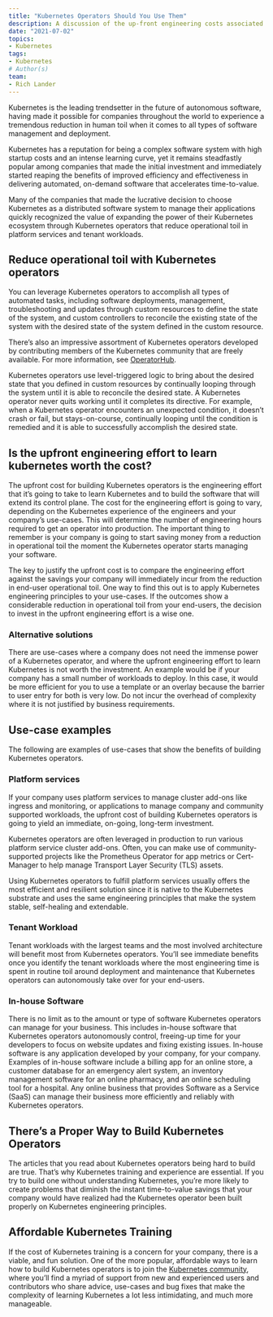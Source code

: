 ```yaml
---
title: "Kubernetes Operators Should You Use Them"
description: A discussion of the up-front engineering costs associated with using Kubernetes operators, and when you should make the investment.
date: "2021-07-02"
topics:
- Kubernetes
tags:
- Kubernetes
# Author(s)
team:
- Rich Lander
---
```


Kubernetes is the leading trendsetter in the future of autonomous software, having made it possible for companies throughout the world to experience a tremendous reduction in human toil when it comes to all types of software management and deployment. 

Kubernetes has a reputation for being a complex software system with high startup costs and an intense learning curve, yet it remains steadfastly popular among companies that made the initial investment and immediately started reaping the benefits of improved efficiency and effectiveness in delivering automated, on-demand software that accelerates time-to-value.

Many of the companies that made the lucrative decision to choose Kubernetes as a distributed software system to manage their applications quickly recognized the value of expanding the power of their Kubernetes ecosystem through Kubernetes operators that reduce operational toil in platform services and tenant workloads. 


## Reduce operational toil with Kubernetes operators

You can leverage Kubernetes operators to accomplish all types of automated tasks, including software deployments, management, troubleshooting and updates through custom resources to define the state of the system, and custom controllers to reconcile the existing state of the system with the desired state of the system defined in the custom resource. 

There’s also an impressive assortment of Kubernetes operators developed by contributing members of the Kubernetes community that are freely available. For more information, see [OperatorHub](https://operatorhub.io/).

Kubernetes operators use level-triggered logic to bring about the desired state that you defined in custom resources by continually looping through the system until it is able to reconcile the desired state. A Kubernetes operator never quits working until it completes its directive. For example, when a Kubernetes operator encounters an unexpected condition, it doesn’t crash or fail, but stays-on-course, continually looping until the condition is remedied and it is able to successfully accomplish the desired state.


## Is the upfront engineering effort to learn kubernetes worth the cost?

The upfront cost for building Kubernetes operators is the engineering effort that it’s going to take to learn Kubernetes and to build the software that will extend its control plane. The cost for the engineering effort is going to vary, depending on the Kubernetes experience of the engineers and your company’s use-cases. This will determine the number of engineering hours required to get an operator into production. The important thing to remember is your company is going to start saving money from a reduction in operational toil the moment the Kubernetes operator starts managing your software. 

The key to justify the upfront cost is to compare the engineering effort against the savings your company will immediately incur from the reduction in end-user operational toil. One way to find this out is to apply Kubernetes engineering principles to your use-cases. If the outcomes show a considerable reduction in operational toil from your end-users, the decision to invest in the upfront engineering effort is a wise one. 


### Alternative solutions

There are use-cases where a company does not need the immense power of a Kubernetes operator, and where the upfront engineering effort to learn Kubernetes is not worth the investment. An example would be if your company has a small number of workloads to deploy. In this case, it would be more efficient for you to use a template or an overlay because the barrier to user entry for both is very low. Do not incur the overhead of complexity where it is not justified by business requirements.


## Use-case examples

The following are examples of use-cases that show the benefits of building Kubernetes operators.


### Platform services

If your company uses platform services to manage cluster add-ons like ingress and monitoring, or applications to manage company and community supported workloads, the upfront cost of building Kubernetes operators is going to yield an immediate, on-going, long-term investment.

Kubernetes operators are often leveraged in production to run various platform service cluster add-ons. Often, you can make use of community-supported projects like the Prometheus Operator for app metrics or Cert-Manager to help manage Transport Layer Security (TLS) assets.  

Using Kubernetes operators to fulfill platform services usually offers the most efficient and resilient solution since it is native to the Kubernetes substrate and uses the same engineering principles that make the system stable, self-healing and extendable.


### Tenant Workload   

Tenant workloads with the largest teams and the most involved architecture will benefit most from Kubernetes operators. You’ll see immediate benefits once you identify the tenant workloads where the most engineering time is spent in routine toil around deployment and maintenance that Kubernetes operators can autonomously take over for your end-users.


### In-house Software 

There is no limit as to the amount or type of software Kubernetes operators can manage for your business. This includes in-house software that Kubernetes operators autonomously control, freeing-up time for your developers to focus on website updates and fixing existing issues. In-house software is any application developed by your company, for your company. Examples of in-house software include a billing app for an online store, a customer database for an emergency alert system, an inventory management software for an online pharmacy, and an online scheduling tool for a hospital. Any online business that provides Software as a Service (SaaS) can manage their business more efficiently and reliably with Kubernetes operators.


## There’s a Proper Way to Build Kubernetes Operators

The articles that you read about Kubernetes operators being hard to build are true. That’s why Kubernetes training and experience are essential. If you try to build one without understanding Kubernetes, you’re more likely to create problems that diminish the instant time-to-value savings that your company would have realized had the Kubernetes operator been built properly on Kubernetes engineering principles.


## Affordable Kubernetes Training 

If the cost of Kubernetes training is a concern for your company, there is a viable, and fun solution. One of the more popular, affordable ways to learn how to build Kubernetes operators is to join the [Kubernetes community](https://kubernetes.io/community/), where you’ll find a myriad of support from new and experienced users and contributors who share advice, use-cases and bug fixes that make the complexity of learning Kubernetes a lot less intimidating, and much more manageable. 
